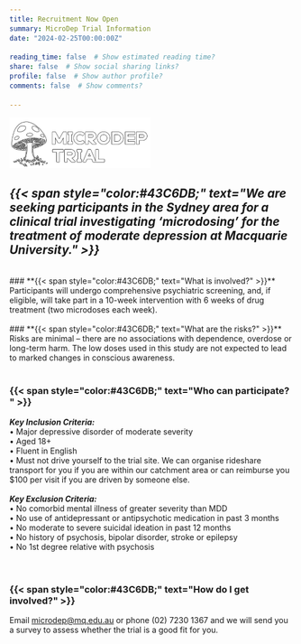 ```yaml
---
title: Recruitment Now Open
summary: MicroDep Trial Information
date: "2024-02-25T00:00:00Z"

reading_time: false  # Show estimated reading time?
share: false  # Show social sharing links?
profile: false  # Show author profile?
comments: false  # Show comments?

---
```


![MicroDep](microdep_logo.png)
<br />
## **_{{< span style="color:#43C6DB;" text="We are seeking participants in the Sydney area for a clinical trial investigating ‘microdosing’ for the treatment of moderate depression at Macquarie University." >}}_** 
<br />
### **{{< span style="color:#43C6DB;" text="What is involved?" >}}**  
Participants will undergo comprehensive psychiatric screening, and, if eligible, will take part in a 10-week intervention with 6 weeks of drug treatment (two microdoses each week).   
<br />
<br />
### **{{< span style="color:#43C6DB;" text="What are the risks?" >}}**  
Risks are minimal – there are no associations with dependence, overdose or long-term harm.   
The low doses used in this study are not expected to lead to marked changes in conscious awareness.  
<br />
<br />

### **{{< span style="color:#43C6DB;" text="Who can participate?  " >}}**  
**_Key Inclusion Criteria:_**  
•	Major depressive disorder of moderate severity  
•	Aged 18+  
•	Fluent in English  
•	Must not drive yourself to the trial site. We can organise rideshare transport for you if you are within our catchment area or can reimburse you $100 per visit if you are driven by someone else.  
<br />
**_Key Exclusion Criteria:_**  
•	No comorbid mental illness of greater severity than MDD  
•	No use of antidepressant or antipsychotic medication in past 3 months  
•	No moderate to severe suicidal ideation in past 12 months  
•	No history of psychosis, bipolar disorder, stroke or epilepsy  
•	No 1st degree relative with psychosis   
<br />
<br />
### **{{< span style="color:#43C6DB;" text="How do I get involved?" >}}**  
Email microdep@mq.edu.au or phone (02) 7230 1367 and we will send you a survey to assess whether the trial is a good fit for you. 
